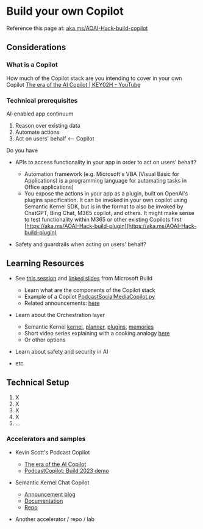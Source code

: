 # Build your own Copilot
Reference this page at: [aka.ms/AOAI-Hack-build-copilot](https://aka.ms/AOAI-Hack-build-copilot)

## Considerations
### What is a Copilot
How much of the Copilot stack are you intending to cover in your own Copilot
[The era of the AI Copilot | KEY02H - YouTube](https://www.youtube.com/watch?v=FyY0fEO5jVY)

### Technical prerequisites
AI-enabled app continuum
1. Reason over existing data
2.  Automate actions
3.  Act on users' behalf <-- Copilot

Do you have
- APIs to access functionality in your app in order to act on users' behalf?
  - Automation framework (e.g. Microsoft's VBA (Visual Basic for Applications) is a programming language for automating tasks in Office applications)
  - You expose the actions in your app as a plugin, built on OpenAI's plugins specification. It can be invoked in your own copilot using Semantic Kernel SDK, but is in the format to also be invoked by ChatGPT, Bing Chat, M365 copilot, and others. It might make sense to test functionality within M365 or other existing Copilots first [https://aka.ms/AOAI-Hack-build-plugin](https://aka.ms/AOAI-Hack-build-plugin)

- Safety and guardrails when acting on users' behalf?


## Learning Resources
- See [this session](https://build.microsoft.com/en-US/sessions/bb8f9d99-0c47-404f-8212-a85fffd3a59d?source=sessions) and [linked slides](https://github.com/abbyjshen/AOAI-Hack-Pack/blob/main/packs/copilot/KEY02H%20KevinScott_05232023_Build_POSTSHOW%20The%20era%20of%20the%20AI%20Copilot.pdf) from Microsoft Build
  - Learn what are the components of the Copilot stack
  - Example of a Copilot [PodcastSocialMediaCopilot.py](https://github.com/microsoft/PodcastCopilot/blob/main/PodcastSocialMediaCopilot.py)
  - Related announcements: [here](https://news.microsoft.com/source/features/ai/microsoft-outlines-framework-for-building-ai-apps-and-copilots-expands-ai-plugin-ecosystem/)

- Learn about the Orchestration layer
  - Semantic Kernel [kernel](https://learn.microsoft.com/en-us/semantic-kernel/create-chains/kernel), [planner](https://learn.microsoft.com/en-us/semantic-kernel/create-chains/planner), [plugins](https://learn.microsoft.com/en-us/semantic-kernel/create-plugins/), [memories](https://learn.microsoft.com/en-us/semantic-kernel/memories/)
  - Short video series explaining with a cooking analogy [here](https://devblogs.microsoft.com/semantic-kernel/recipes/)
  - Or other options

- Learn about safety and security in AI
- etc.


## Technical Setup
1. X
2. X
3. X
4. X
5. ...

### Accelerators and samples
- Kevin Scott's Podcast Copilot
  - [The era of the AI Copilot](https://build.microsoft.com/en-US/sessions/bb8f9d99-0c47-404f-8212-a85fffd3a59d?source=sessions)
  - [PodcastCopilot: Build 2023 demo](https://github.com/microsoft/podcastcopilot)

- Semantic Kernel Chat Copilot
  - [Announcement blog](https://devblogs.microsoft.com/semantic-kernel/announcing-copilot-chat/)
  - [Documentation](https://learn.microsoft.com/en-us/semantic-kernel/chat-copilot/)
  - [Repo](https://github.com/microsoft/chat-copilot)

- Another accelerator / repo / lab
